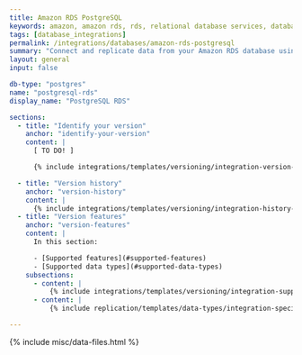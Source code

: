 ```yaml
---
title: Amazon RDS PostgreSQL
keywords: amazon, amazon rds, rds, relational database services, database integration, etl rds, rds etl
tags: [database_integrations]
permalink: /integrations/databases/amazon-rds-postgresql
summary: "Connect and replicate data from your Amazon RDS database using Stitch's RDS integration."
layout: general
input: false

db-type: "postgres"
name: "postgresql-rds"
display_name: "PostgreSQL RDS"

sections:
  - title: "Identify your version"
    anchor: "identify-your-version"
    content: |
      [ TO DO! ]

      {% include integrations/templates/versioning/integration-version-tiles.html %}

  - title: "Version history"
    anchor: "version-history"
    content: |
      {% include integrations/templates/versioning/integration-history-and-changelog.html %}
  - title: "Version features"
    anchor: "version-features"
    content: |
      In this section:

      - [Supported features](#supported-features)
      - [Supported data types](#supported-data-types)
    subsections:
      - content: |
          {% include integrations/templates/versioning/integration-supported-features.html feature-type="databases" %}
      - content: |
          {% include replication/templates/data-types/integration-specific-data-types.html %}

---
```

{% include misc/data-files.html %}